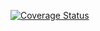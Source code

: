 [![Coverage Status](https://coveralls.io/repos/github/motometer/telegram-bot-core/badge.svg?branch=coveralls)](https://coveralls.io/github/motometer/telegram-bot-core?branch=coveralls)
